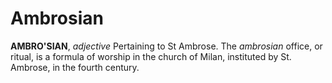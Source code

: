 # Ambrosian

**AMBRO'SIAN**, _adjective_ Pertaining to St Ambrose. The _ambrosian_ office, or ritual, is a formula of worship in the church of Milan, instituted by St. Ambrose, in the fourth century.
